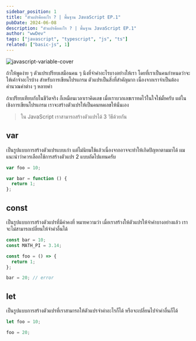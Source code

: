 ```yaml
---
sidebar_position: 1
title: "ตัวแปรคืออะไร ? | พื้นฐาน JavaScript EP.1"
pubDate: 2024-06-08
description: "ตัวแปรคืออะไร ? | พื้นฐาน JavaScript EP.1"
author: "wwDev"
tags: ["javascript", "typescript", "js", "ts"]
related: ["basic-js", 1]
---
```


![javascript-variable-cover](/images/blog/javascript/1/1.webp)

ถ้าให้พูดง่าย ๆ ตัวแปรเปรียบเสมือนคน ๆ นึงที่จำค่าอะไรบางอย่างให้เรา โดยที่เราเป็นคนกำหนดว่าจะให้เค้าจำอะไรบ้าง สำหรับการเขียนโปรแกรม ตัวแปรเป็นสิ่งที่สำคัญมาก เนื่องจากเราจำเป็นต้องคำนวณค่าต่าง ๆ หลายค่า

ถ้าเปรียบเทียบกับในชีวิตจริง ก็เหมือนเวลาเราคิดเลข เมื่อเราบวกเลขเราทดไว้ในใจใช่มั้ยครับ แต่ในเชิงการเขียนโปรแกรม เราจะสร้างตัวแปรให้เป็นคนทดเลขให้นั่นเอง

> ใน JavaScript เราสามารถสร้างตัวแปรได้ 3 วิธีด้วยกัน

## var

เป็นรูปแบบการสร้างตัวแปรแบบเก่า แต่ไม่นิยมใช้แล้วเนื่องจากอาจจะทำให้เกิดปัญหาตามมาได้ ผมแนะนำว่าควรเลือกใช้การสร้างตัวแปร 2 แบบถัดไปแทนครับ

```typescript
var foo = 10;

var bar = function () {
  return 1;
};
```

## const

เป็นรูปแบบการสร้างตัวแปรที่มีค่าคงที่
หมายความว่า เมื่อเราสร้างให้ตัวแปรให้จำค่าบางอย่างแล้ว เราจะไม่สามารถเปลี่ยนให้จำค่าอื่นได้

```typescript
const bar = 10;
const MATH_PI = 3.14;

const foo = () => {
  return 1;
};

bar = 20; // error
```

## let

เป็นรูปแบบการสร้างตัวแปรที่เราสามารถให้ตัวแปรจำค่าอะไรก็ได้ หรือจะเปลี่ยนไปจำค่าอื่นก็ได้

```typescript
let foo = 10;

foo = 20;
```

